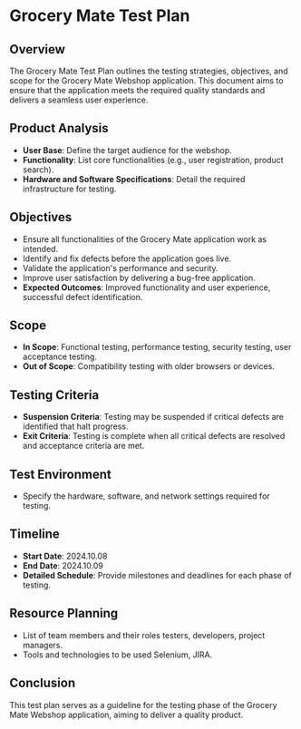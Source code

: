# Grocery Mate Test Plan

## Overview
The Grocery Mate Test Plan outlines the testing strategies, objectives, and scope for the Grocery Mate Webshop application. This document aims to ensure that the application meets the required quality standards and delivers a seamless user experience.

## Product Analysis
- **User Base**: Define the target audience for the webshop.
- **Functionality**: List core functionalities (e.g., user registration, product search).
- **Hardware and Software Specifications**: Detail the required infrastructure for testing.

## Objectives
- Ensure all functionalities of the Grocery Mate application work as intended.
- Identify and fix defects before the application goes live.
- Validate the application's performance and security.
- Improve user satisfaction by delivering a bug-free application.
- **Expected Outcomes**: Improved functionality and user experience, successful defect identification.

## Scope
- **In Scope**: Functional testing, performance testing, security testing, user acceptance testing.
- **Out of Scope**: Compatibility testing with older browsers or devices.

## Testing Criteria
- **Suspension Criteria**: Testing may be suspended if critical defects are identified that halt progress.
- **Exit Criteria**: Testing is complete when all critical defects are resolved and acceptance criteria are met.

## Test Environment
- Specify the hardware, software, and network settings required for testing.

## Timeline
- **Start Date**: 2024.10.08
- **End Date**: 2024.10.09
- **Detailed Schedule**: Provide milestones and deadlines for each phase of testing.

## Resource Planning
- List of team members and their roles testers, developers, project managers.
- Tools and technologies to be used Selenium, JIRA.

## Conclusion
This test plan serves as a guideline for the testing phase of the Grocery Mate Webshop application, aiming to deliver a quality product.

